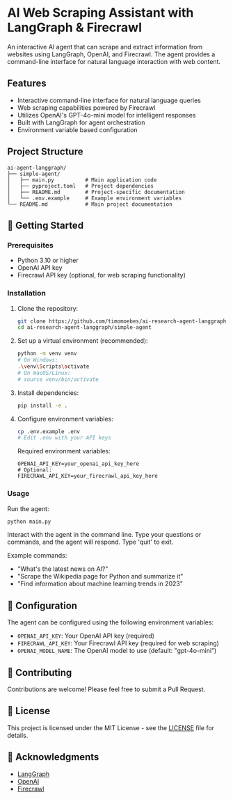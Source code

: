 # AI Web Scraping Assistant with LangGraph & Firecrawl

An interactive AI agent that can scrape and extract information from websites using LangGraph, OpenAI, and Firecrawl. The agent provides a command-line interface for natural language interaction with web content.

## Features

- Interactive command-line interface for natural language queries
- Web scraping capabilities powered by Firecrawl
- Utilizes OpenAI's GPT-4o-mini model for intelligent responses
- Built with LangGraph for agent orchestration
- Environment variable based configuration

## Project Structure

```
ai-agent-langgraph/
├── simple-agent/
│   ├── main.py          # Main application code
│   ├── pyproject.toml   # Project dependencies
│   ├── README.md        # Project-specific documentation
│   └── .env.example     # Example environment variables
└── README.md            # Main project documentation
```

## 🚀 Getting Started

### Prerequisites

- Python 3.10 or higher
- OpenAI API key
- Firecrawl API key (optional, for web scraping functionality)

### Installation

1. Clone the repository:
   ```bash
   git clone https://github.com/timomoebes/ai-research-agent-langgraph.git
   cd ai-research-agent-langgraph/simple-agent
   ```

2. Set up a virtual environment (recommended):
   ```bash
   python -m venv venv
   # On Windows:
   .\venv\Scripts\activate
   # On macOS/Linux:
   # source venv/bin/activate
   ```

3. Install dependencies:
   ```bash
   pip install -e .
   ```

4. Configure environment variables:
   ```bash
   cp .env.example .env
   # Edit .env with your API keys
   ```
   Required environment variables:
   ```
   OPENAI_API_KEY=your_openai_api_key_here
   # Optional:
   FIRECRAWL_API_KEY=your_firecrawl_api_key_here
   ```

### Usage

Run the agent:
```bash
python main.py
```

Interact with the agent in the command line. Type your questions or commands, and the agent will respond. Type 'quit' to exit.

Example commands:
- "What's the latest news on AI?"
- "Scrape the Wikipedia page for Python and summarize it"
- "Find information about machine learning trends in 2023"

## 🔧 Configuration

The agent can be configured using the following environment variables:

- `OPENAI_API_KEY`: Your OpenAI API key (required)
- `FIRECRAWL_API_KEY`: Your Firecrawl API key (required for web scraping)
- `OPENAI_MODEL_NAME`: The OpenAI model to use (default: "gpt-4o-mini")

## 🤝 Contributing

Contributions are welcome! Please feel free to submit a Pull Request.

## 📄 License

This project is licensed under the MIT License - see the [LICENSE](LICENSE) file for details.

## 🙏 Acknowledgments

- [LangGraph](https://langchain-ai.github.io/langgraph/)
- [OpenAI](https://openai.com/)
- [Firecrawl](https://firecrawl.dev/)
